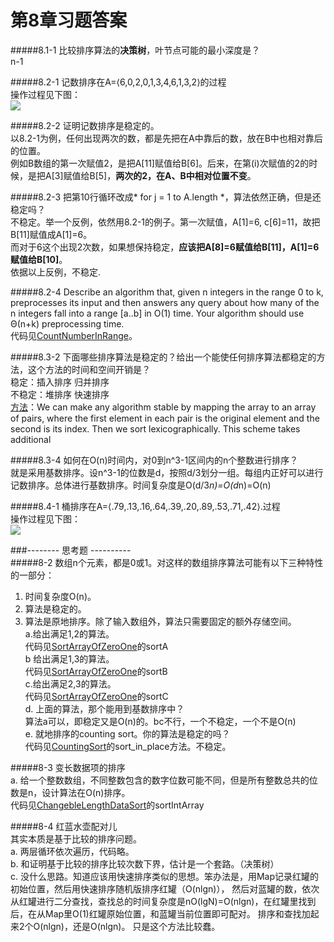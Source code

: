 第8章习题答案
=
#####8.1-1 比较排序算法的**决策树**，叶节点可能的最小深度是？  
n-1  

#####8.2-1 记数排序在A=⟨6,0,2,0,1,3,4,6,1,3,2⟩的过程  
操作过程见下图：  
![](https://github.com/zhuxiuwei/CLRS/blob/master/Images/8.2-1.jpg)  

#####8.2-2 证明记数排序是稳定的。  
以8.2-1为例，任何出现两次的数，都是先把在A中靠后的数，放在B中也相对靠后的位置。  
例如B数组的第一次赋值2，是把A[11]赋值给B[6]。后来，在第(i)次赋值的2的时候，是把A[3]赋值给B[5]，**两次的2，在A、B中相对位置不变**。  

#####8.2-3 把第10行循环改成* for j = 1 to A.length *，算法依然正确，但是还稳定吗？  
不稳定。举一个反例，依然用8.2-1的例子。第一次赋值，A[1]=6, c[6]=11，故把B[11]赋值成A[1]=6。  
而对于6这个出现2次数，如果想保持稳定，**应该把A[8]=6赋值给B[11]，A[1]=6赋值给B[10]**。  
依据以上反例，不稳定.  

#####8.2-4 Describe an algorithm that, given n integers in the range 0 to k, preprocesses its input and then answers any query about how many of the n integers fall into a range [a..b] in O(1) time. Your algorithm should use Θ(n+k) preprocessing time.  
代码见[CountNumberInRange](https://github.com/zhuxiuwei/CLRS/blob/master/src/chap08_SortInLinerTime/CountNumberInRange.java)。  

#####8.3-2 下面哪些排序算法是稳定的？给出一个能使任何排序算法都稳定的方法，这个方法的时间和空间开销是？  
稳定：插入排序 归并排序  
不稳定：堆排序 快速排序  
[方法](http://clrs.skanev.com/08/03/02.html)：We can make any algorithm stable by mapping the array to an array of pairs, where the first element in each pair is the original element and the second is its index. Then we sort lexicographically. This scheme takes additional   

#####8.3-4 如何在O(n)时间内，对0到n^3-1区间内的n个整数进行排序？  
就是采用基数排序。设n^3-1的位数是d，按照d/3划分一组。每组内正好可以进行记数排序。总体进行基数排序。时间复杂度是O(d/3*n)=O(d*n)=O(n)  

#####8.4-1 桶排序在A=⟨.79,.13,.16,.64,.39,.20,.89,.53,.71,.42⟩.过程  
操作过程见下图：  
![](https://github.com/zhuxiuwei/CLRS/blob/master/Images/8.4-1.png)  

###-------- 思考题 ----------  
#####8-2 数组n个元素，都是0或1。对这样的数组排序算法可能有以下三种特性的一部分：  
1. 时间复杂度O(n)。   
2. 算法是稳定的。  
3. 算法是原地排序。除了输入数组外，算法只需要固定的额外存储空间。  
a.给出满足1,2的算法。  
代码见[SortArrayOfZeroOne](https://github.com/zhuxiuwei/CLRS/blob/master/src/chap08_SortInLinerTime/SortArrayOfZeroOne.java)的sortA  
b 给出满足1,3的算法。  
代码见[SortArrayOfZeroOne](https://github.com/zhuxiuwei/CLRS/blob/master/src/chap08_SortInLinerTime/SortArrayOfZeroOne.java)的sortB   
c.给出满足2,3的算法。  
代码见[SortArrayOfZeroOne](https://github.com/zhuxiuwei/CLRS/blob/master/src/chap08_SortInLinerTime/SortArrayOfZeroOne.java)的sortC  
d. 上面的算法，那个能用到基数排序中？  
算法a可以，即稳定又是O(n)的。bc不行，一个不稳定，一个不是O(n)  
e. 就地排序的counting sort。你的算法是稳定的吗？  
代码见[CountingSort](https://github.com/zhuxiuwei/CLRS/blob/master/src/chap08_SortInLinerTime/CountingSort.java)的sort_in_place方法。不稳定。  

#####8-3 变长数据项的排序  
a. 给一个整数数组，不同整数包含的数字位数可能不同，但是所有整数总共的位数是n，设计算法在O(n)排序。  
代码见[ChangebleLengthDataSort](https://github.com/zhuxiuwei/CLRS/blob/master/src/chap08_SortInLinerTime/ChangebleLengthDataSort.java)的sortIntArray  

#####8-4 红蓝水壶配对儿  
其实本质是基于比较的排序问题。  
a. 两层循环依次遍历，代码略。  
b. 和证明基于比较的排序比较次数下界，估计是一个套路。（决策树）  
c. 没什么思路。知道应该用快速排序类似的思想。笨办法是，用Map记录红罐的初始位置，然后用快速排序随机版排序红罐（O(nlgn)），
然后对蓝罐的数，依次从红罐进行二分查找，查找总的时间复杂度是nO(lgN)=O(nlgn)，在红罐里找到后，在从Map里O(1)红罐原始位置，和蓝罐当前位置即可配对。
排序和查找加起来2个O(nlgn)，还是O(nlgn)。 只是这个方法比较蠢。  
